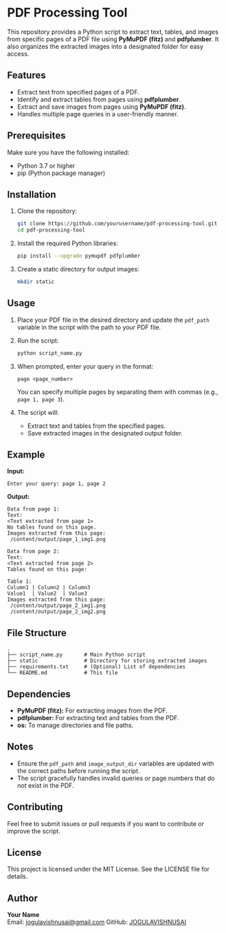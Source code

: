 # PDF Processing Tool

This repository provides a Python script to extract text, tables, and images from specific pages of a PDF file using **PyMuPDF (fitz)** and **pdfplumber**. It also organizes the extracted images into a designated folder for easy access.

## Features
- Extract text from specified pages of a PDF.
- Identify and extract tables from pages using **pdfplumber**.
- Extract and save images from pages using **PyMuPDF (fitz)**.
- Handles multiple page queries in a user-friendly manner.

## Prerequisites
Make sure you have the following installed:
- Python 3.7 or higher
- pip (Python package manager)

## Installation
1. Clone the repository:
   ```bash
   git clone https://github.com/yourusername/pdf-processing-tool.git
   cd pdf-processing-tool
   ```

2. Install the required Python libraries:
   ```bash
   pip install --upgrade pymupdf pdfplumber
   ```

3. Create a static directory for output images:
   ```bash
   mkdir static
   ```

## Usage

1. Place your PDF file in the desired directory and update the `pdf_path` variable in the script with the path to your PDF file.

2. Run the script:
   ```bash
   python script_name.py
   ```

3. When prompted, enter your query in the format:
   ```
   page <page_number>
   ```
   You can specify multiple pages by separating them with commas (e.g., `page 1, page 3`).

4. The script will:
   - Extract text and tables from the specified pages.
   - Save extracted images in the designated output folder.

## Example
**Input:**
```
Enter your query: page 1, page 2
```

**Output:**
```
Data from page 1:
Text:
<Text extracted from page 1>
No tables found on this page.
Images extracted from this page:
 /content/output/page_1_img1.png

Data from page 2:
Text:
<Text extracted from page 2>
Tables found on this page:

Table 1:
Column1 | Column2 | Column3
Value1  | Value2  | Value3
Images extracted from this page:
 /content/output/page_2_img1.png
 /content/output/page_2_img2.png
```

## File Structure
```
.
├── script_name.py       # Main Python script
├── static               # Directory for storing extracted images
├── requirements.txt     # (Optional) List of dependencies
└── README.md            # This file
```

## Dependencies
- **PyMuPDF (fitz):** For extracting images from the PDF.
- **pdfplumber:** For extracting text and tables from the PDF.
- **os:** To manage directories and file paths.

## Notes
- Ensure the `pdf_path` and `image_output_dir` variables are updated with the correct paths before running the script.
- The script gracefully handles invalid queries or page numbers that do not exist in the PDF.

## Contributing
Feel free to submit issues or pull requests if you want to contribute or improve the script.

## License
This project is licensed under the MIT License. See the LICENSE file for details.

## Author
**Your Name**  
Email: jogulavishnusai@gmail.com 
GitHub: [JOGULAVISHNUSAI](https://github.com/JOGULAVISHNUSAI)
